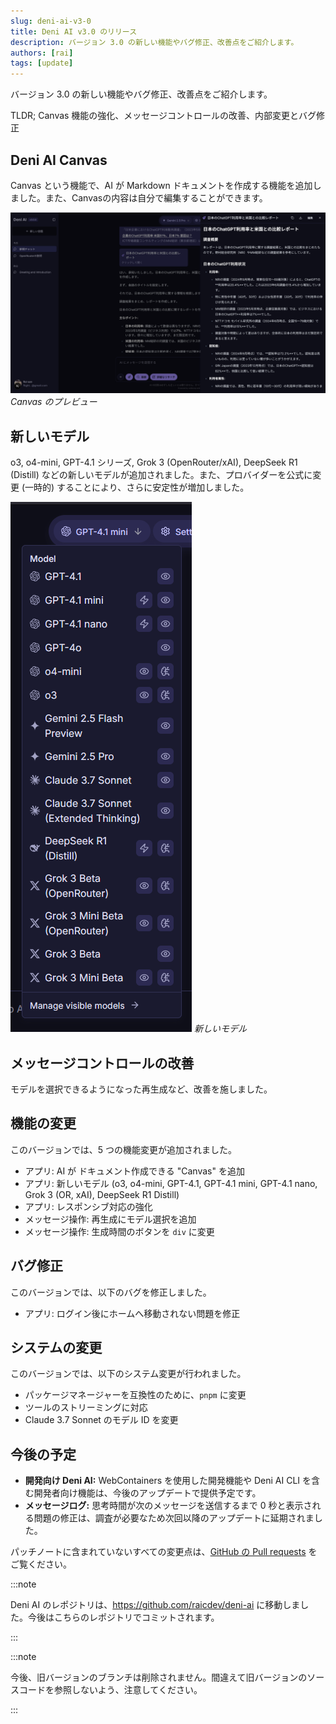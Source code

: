 ```yaml
---
slug: deni-ai-v3-0
title: Deni AI v3.0 のリリース
description: バージョン 3.0 の新しい機能やバグ修正、改善点をご紹介します。
authors: [rai]
tags: [update]
---
```


バージョン 3.0 の新しい機能やバグ修正、改善点をご紹介します。

TLDR; Canvas 機能の強化、メッセージコントロールの改善、内部変更とバグ修正

<!--truncate-->

## Deni AI Canvas

Canvas という機能で、AI が Markdown ドキュメントを作成する機能を追加しました。また、Canvasの内容は自分で編集することができます。

![Canvas のプレビュー](canvas.png)
_Canvas のプレビュー_

## 新しいモデル

o3, o4-mini, GPT-4.1 シリーズ, Grok 3 (OpenRouter/xAI), DeepSeek R1 (Distill) などの新しいモデルが追加されました。また、プロバイダーを公式に変更 (一時的) することにより、さらに安定性が増加しました。

![新しいモデル](new-model.png)
_新しいモデル_

## メッセージコントロールの改善

モデルを選択できるようになった再生成など、改善を施しました。

## 機能の変更

このバージョンでは、5 つの機能変更が追加されました。

- アプリ: AI が ドキュメント作成できる "Canvas" を追加
- アプリ: 新しいモデル (o3, o4-mini, GPT-4.1, GPT-4.1 mini, GPT-4.1 nano, Grok 3 (OR, xAI), DeepSeek R1 Distill)
- アプリ: レスポンシブ対応の強化
- メッセージ操作: 再生成にモデル選択を追加
- メッセージ操作: 生成時間のボタンを `div` に変更

## バグ修正

このバージョンでは、以下のバグを修正しました。

- アプリ: ログイン後にホームへ移動されない問題を修正

## システムの変更

このバージョンでは、以下のシステム変更が行われました。

- パッケージマネージャーを互換性のために、`pnpm` に変更
- ツールのストリーミングに対応
- Claude 3.7 Sonnet のモデル ID を変更

## 今後の予定

- **開発向け Deni AI:** WebContainers を使用した開発機能や Deni AI CLI を含む開発者向け機能は、今後のアップデートで提供予定です。
- **メッセージログ:** 思考時間が次のメッセージを送信するまで 0 秒と表示される問題の修正は、調査が必要なため次回以降のアップデートに延期されました。


パッチノートに含まれていないすべての変更点は、[GitHub の Pull requests](https://github.com/raicdev/deni-ai/pull/22) をご覧ください。

:::note

Deni AI のレポジトリは、https://github.com/raicdev/deni-ai に移動しました。今後はこちらのレポジトリでコミットされます。

:::

:::note

今後、旧バージョンのブランチは削除されません。間違えて旧バージョンのソースコードを参照しないよう、注意してください。

:::
